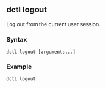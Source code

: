 ## dctl logout

Log out from the current user session.

### Syntax

    dctl logout [arguments...]

### Example

    dctl logout

